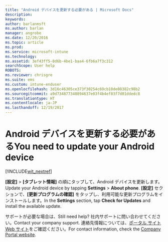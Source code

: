 ```yaml
---
title: "Android デバイスを更新する必要がある | Microsoft Docs"
description: 
keywords: 
author: barlanmsft
ms.author: barlan
manager: angrobe
ms.date: 12/20/2016
ms.topic: article
ms.prod: 
ms.service: microsoft-intune
ms.technology: 
ms.assetid: 3ef43ff5-8d6b-4be1-baa4-6fb6a7f3c312
searchScope: User help
ROBOTS: 
ms.reviewer: chrisgre
ms.suite: ems
ms.custom: intune-enduser
ms.openlocfilehash: 3d16c46305ce373f30254c69cb10de08382c98b2
ms.sourcegitcommit: a9d734877340894637e03f4b4ef83f7d01ddedc8
ms.translationtype: HT
ms.contentlocale: ja-JP
ms.lasthandoff: 12/19/2017
---
```

# <a name="you-need-to-update-your-android-device"></a><span data-ttu-id="1201d-102">Android デバイスを更新する必要がある</span><span class="sxs-lookup"><span data-stu-id="1201d-102">You need to update your Android device</span></span>

[!INCLUDE[wit_nextref](includes/end-user-os-update-guidance.md)]

<span data-ttu-id="1201d-103">**[設定]** > **[タブレット情報]** の順にタップして、Android デバイスを更新します。</span><span class="sxs-lookup"><span data-stu-id="1201d-103">Update your Android device by tapping **Settings** > **About phone**.</span></span> <span data-ttu-id="1201d-104">__[設定]__ セクションで、__[更新プログラムの確認]__ をタップし、利用可能な更新プログラムをインストールします。</span><span class="sxs-lookup"><span data-stu-id="1201d-104">In the __Settings__ section, tap __Check for Updates__ and install the available update.</span></span>

<span data-ttu-id="1201d-105">サポートが必要な場合は、</span><span class="sxs-lookup"><span data-stu-id="1201d-105">Still need help?</span></span> <span data-ttu-id="1201d-106">社内サポートに問い合わせてください。</span><span class="sxs-lookup"><span data-stu-id="1201d-106">Contact your company support.</span></span> <span data-ttu-id="1201d-107">連絡先情報については、[ポータル サイト Web サイト](https://portal.manage.microsoft.com#HelpDeskDialog)をご確認ください。</span><span class="sxs-lookup"><span data-stu-id="1201d-107">For contact information, check the [Company Portal website](https://portal.manage.microsoft.com#HelpDeskDialog).</span></span>
